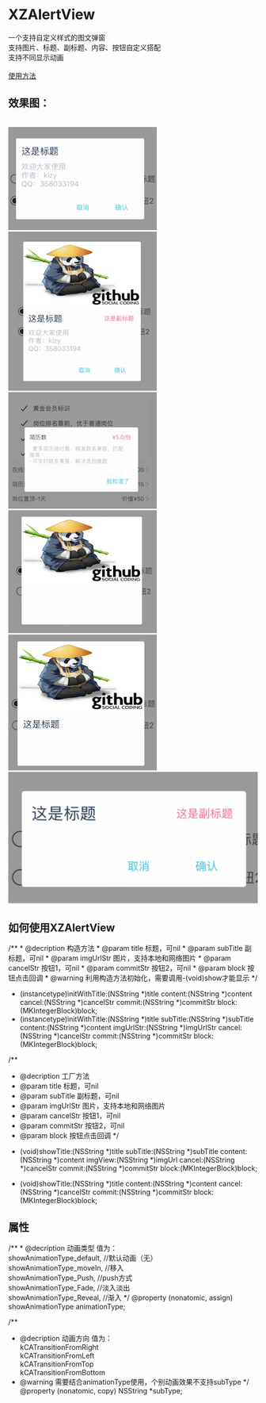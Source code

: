 # XZAlertView
一个支持自定义样式的图文弹窗<br>
支持图片、标题、副标题、内容、按钮自定义搭配<br>
支持不同显示动画<br><br>
<a href="#usage">使用方法</a><br>
<h2>效果图：</h2><br>
<img src = "https://github.com/mrkizy/XZAlertView/blob/master/result5.png" />  
<img src = "https://github.com/mrkizy/XZAlertView/blob/master/result6.png" /><br>
<img src = "https://github.com/mrkizy/XZAlertView/blob/master/result3.png" />     
<img src = "https://github.com/mrkizy/XZAlertView/blob/master/result1.png" />     
<img src = "https://github.com/mrkizy/XZAlertView/blob/master/result2.png" /><br>
<img src = "https://github.com/mrkizy/XZAlertView/blob/master/result4.png" /><br>
<h2 name="usage">如何使用XZAlertView</h2>
/**
 *  @decription 构造方法
 *  @param  title 标题，可nil
 *  @param  subTitle 副标题，可nil
 *  @param  imgUrlStr  图片，支持本地和网络图片
 *  @param  cancelStr  按钮1，可nil
 *  @param  commitStr  按钮2，可nil
 *  @param  block  按钮点击回调
 *  @warning    利用构造方法初始化，需要调用-(void)show才能显示
 */

- (instancetype)initWithTitle:(NSString *)title content:(NSString *)content cancel:(NSString *)cancelStr commit:(NSString *)commitStr block:(MKIntegerBlock)block;
- (instancetype)initWithTitle:(NSString *)title subTitle:(NSString *)subTitle content:(NSString *)content imgUrlStr:(NSString *)imgUrlStr cancel:(NSString *)cancelStr commit:(NSString *)commitStr block:(MKIntegerBlock)block;

/**
 *  @decription 工厂方法
 *  @param  title 标题，可nil
 *  @param  subTitle 副标题，可nil
 *  @param  imgUrlStr  图片，支持本地和网络图片
 *  @param  cancelStr  按钮1，可nil
 *  @param  commitStr  按钮2，可nil
 *  @param  block  按钮点击回调
 */
+ (void)showTitle:(NSString *)title subTitle:(NSString *)subTitle content:(NSString *)content imgView:(NSString *)imgUrl cancel:(NSString *)cancelStr commit:(NSString *)commitStr block:(MKIntegerBlock)block;

+ (void)showTitle:(NSString *)title content:(NSString *)content cancel:(NSString *)cancelStr commit:(NSString *)commitStr block:(MKIntegerBlock)block;
<h2>属性</h2>
/**
 *  @decription 动画类型 值为：<br>
        showAnimationType_default,  //默认动画（无）<br>
        showAnimationType_moveIn,   //移入<br>
        showAnimationType_Push,    //push方式<br>
        showAnimationType_Fade, //淡入淡出<br>
        showAnimationType_Reveal,   //渐入
 */
@property (nonatomic, assign) showAnimationType animationType;

/**
 *  @decription 动画方向 值为：<br>kCATransitionFromRight<br>kCATransitionFromLeft<br>kCATransitionFromTop<br>kCATransitionFromBottom<br>
 *  @warning    需要结合animationType使用，个别动画效果不支持subType
 */
@property (nonatomic, copy) NSString *subType;
